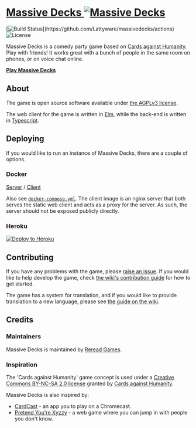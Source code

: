 # [Massive Decks ![Massive Decks](https://raw.githubusercontent.com/Lattyware/massivedecks/master/client/assets/images/icon.png)][hosted]

[![Build Status](https://img.shields.io/github/workflow/status/Lattyware/massivedecks/Build%20and%20publish%20docker%20images.)](https://github.com/Lattyware/massivedecks/actions)
![License](https://img.shields.io/github/license/Lattyware/massivedecks)

Massive Decks is a comedy party game based on [Cards against Humanity][cah]. Play with friends! It works great with a
bunch of people in the same room on phones, or on voice chat online.

**[Play Massive Decks][hosted]**

[hosted]: https://md.rereadgames.com/
[cah]: https://cardsagainsthumanity.com/

## About

The game is open source software available under [the AGPLv3 license][license].

The web client for the game is written in [Elm][elm], while the back-end is written in [Typescript][typescript].

[elm]: https://elm-lang.org/
[typescript]: https://www.typescriptlang.org/
[license]: https://github.com/Lattyware/massivedecks/blob/master/LICENSE

## Deploying

If you would like to run an instance of Massive Decks, there are a couple of options.

### Docker

[Server](https://hub.docker.com/repository/docker/massivedecks/server/general) / [Client](https://hub.docker.com/repository/docker/massivedecks/client/general)

Also see [`docker-compose.yml`](https://github.com/Lattyware/massivedecks/blob/master/docker-compose.yml). The client image
is an nginx server that both serves the static web client and acts as a proxy for the server. As such, the server should
not be exposed publicly directly.

### Heroku

[![Deploy to Heroku](https://www.herokucdn.com/deploy/button.svg)](https://heroku.com/deploy?template=https://github.com/Lattyware/massivedecks)


## Contributing

If you have any problems with the game, please [raise an issue][issue]. If you would like to help develop the game,
check [the wiki's contribution guide][contributing] for how to get started.

The game has a system for translation, and if you would like to provide translation to a new language, please see
[the guide on the wiki][translation].

[issue]: https://github.com/Lattyware/massivedecks/issues/new
[contributing]: https://github.com/Lattyware/massivedecks/wiki/Contributing
[translation]: https://github.com/Lattyware/massivedecks/wiki/Translation

## Credits

### Maintainers

Massive Decks is maintained by [Reread Games][reread].

[reread]: https://www.rereadgames.com/

### Inspiration

The 'Cards against Humanity' game concept is used under a [Creative Commons BY-NC-SA 2.0 license][cah-license] granted
by [Cards against Humanity][cah].

[cah-license]: https://creativecommons.org/licenses/by-nc-sa/2.0/

Massive Decks is also inspired by:
* [CardCast][cardcast] - an app you to play on a Chromecast.
* [Pretend You're Xyzzy][xyzzy] - a web game where you can jump in with people you don't know.

[cardcast]: https://www.cardcastgame.com/
[xyzzy]: http://pretendyoure.xyz/zy/
